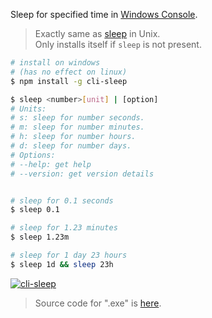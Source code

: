 Sleep for specified time in [Windows Console].
> Exactly same as [sleep] in Unix.<br>
> Only installs itself if `sleep` is not present.

```bash
# install on windows
# (has no effect on linux)
$ npm install -g cli-sleep
```

```bash
$ sleep <number>[unit] | [option]
# Units:
# s: sleep for number seconds.
# m: sleep for number minutes.
# h: sleep for number hours.
# d: sleep for number days.
# Options:
# --help: get help
# --version: get version details


# sleep for 0.1 seconds
$ sleep 0.1

# sleep for 1.23 minutes
$ sleep 1.23m

# sleep for 1 day 23 hours
$ sleep 1d && sleep 23h
```


[![cli-sleep](https://i.imgur.com/2wdhAut.jpg)](https://merferry.github.io)
> Source code for ".exe" is [here](https://repl.it/@wolfram77/cli-sleep).

[sleep]: https://en.wikipedia.org/wiki/Sleep_(Unix)
[Windows Console]: https://en.wikipedia.org/wiki/Win32_console
